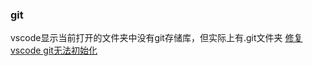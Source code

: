 ### git 
vscode显示当前打开的文件夹中没有git存储库，但实际上有.git文件夹
[修复vscode git无法初始化]















[修复vscode git无法初始化]: https://blog.csdn.net/xyl295528322/article/details/126390435